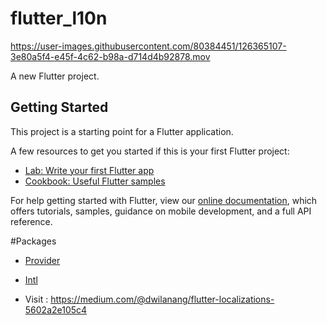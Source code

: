 # flutter_l10n

https://user-images.githubusercontent.com/80384451/126365107-3e80a5f4-e45f-4c62-b98a-d714d4b92878.mov


A new Flutter project.

## Getting Started

This project is a starting point for a Flutter application.

A few resources to get you started if this is your first Flutter project:

- [Lab: Write your first Flutter app](https://flutter.dev/docs/get-started/codelab)
- [Cookbook: Useful Flutter samples](https://flutter.dev/docs/cookbook)

For help getting started with Flutter, view our
[online documentation](https://flutter.dev/docs), which offers tutorials,
samples, guidance on mobile development, and a full API reference.

#Packages
- [Provider](https://pub.dev/packages/provider)
- [Intl](https://pub.dev/packages/intl)

- Visit : https://medium.com/@dwilanang/flutter-localizations-5602a2e105c4
